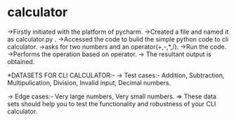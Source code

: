 # calculator
->Firstly initiated with the platform of pycharm.
->Created a file and named it as calculator.py .
->Accessed the code to bulid the simple python code to cli calculator.
->asks for two numbers and an operator(+,-,*,/).
->Run the code.
->Performs the operation based on operator.
-> The resultant output is obtained. 


*DATASETS FOR CLI CALCULATOR:-
-> Test cases:-
 Addition,
 Subtraction,
 Multipulication,
 Division,
 Invalid input,
 Decimal numbers.

 -> Edge cases:-
 Very large numbers,
 Very small numbers.
=> These data sets should help you to test the functionality and robustness of your CLI calculator.
